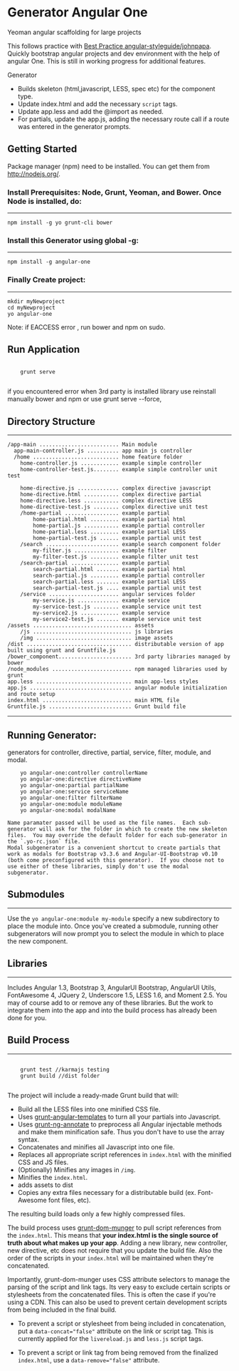 
# Generator Angular One

Yeoman angular scaffolding for large projects


This follows practice with [Best Practice angular-styleguide/johnpapa](https://github.com/johnpapa/angular-styleguide).
Quickly bootstrap angular projects and dev environment with the help of angular One. This is still in working progress for additional features.

Generator 
- Builds skeleton (html,javascript, LESS, spec etc) for the component type.
- Update index.html and add the necessary `script` tags.
- Update app.less and add the @import as needed.
- For partials, update the app.js, adding the necessary route call if a route was entered in the generator prompts.

## Getting Started

Package manager (npm) need to be installed. You can get them from http://nodejs.org/.

### Install Prerequisites: Node, Grunt, Yeoman, and Bower.  Once Node is installed, do:
------------------------------------------------------------------------------------

    npm install -g yo grunt-cli bower

### Install this Generator using global -g:
------------------------------------------------------------------------------------
    npm install -g angular-one

### Finally Create project:
------------------------------------------------------------------------------------
    mkdir myNewproject
    cd myNewproject
    yo angular-one

Note: if EACCESS error , run bower and npm on sudo.

## Run Application 
```

    grunt serve 
    
```
if you encountered error when 3rd party is installed library use reinstall manually bower and npm or use grunt serve --force, 

## Directory Structure
-----------------------------------------------------------------------------------
    /app-main ......................... Main module
      app-main-controller.js .......... app main js controller
      /home ........................... home feature folder
        home-controller.js ............ example simple controller
        home-controller-test.js........ example simple controller unit test
        
        home-directive.js ............. complex directive javascript
        home-directive.html ........... complex directive partial
        home-directive.less ........... complex directive LESS
        home-directive-test.js ........ complex directive unit test
        /home-partial ................. example partial
            home-partial.html ......... example partial html
            home-partial.js ........... example partial controller
            home-partial.less ......... example partial LESS
            home-partial-test.js ...... example partial unit test
    	/search ....................... example search component folder
      		my-filter.js .............. example filter
      		my-filter-test.js ......... example filter unit test
      	/search-partial ............... example partial
        	search-partial.html ....... example partial html
        	search-partial.js ......... example partial controller
        	search-partial.less ....... example partial LESS
        	search-partial-test.js .... example partial unit test
    	/service ...................... angular services folder
        	my-service.js ............. example service
        	my-service-test.js ........ example service unit test
        	my-service2.js ............ example service
        	my-service2-test.js ....... example service unit test
    /assets ............................... assets 
        /js ............................... js libraries 
        /img .............................. image assets
    /dist ................................. distributable version of app built using grunt and Gruntfile.js
    /bower_component....................... 3rd party libraries managed by bower
    /node_modules ......................... npm managed libraries used by grunt
    app.less .............................. main app-less styles
    app.js ................................ angular module initialization and route setup
    index.html ............................ main HTML file
    Gruntfile.js .......................... Grunt build file

-----------------------------------------------------------------------------------

## Running Generator:

generators for controller, directive, partial, service, filter, module, and modal.

```
	yo angular-one:controller controllerName
	yo angular-one:directive directiveName
	yo angular-one:partial partialName
	yo angular-one:service serviceName
	yo angular-one:filter filterName
	yo angular-one:module moduleName
	yo angular-one:modal modalName

```
	Name paramater passed will be used as the file names.  Each sub-generator will ask for the folder in which to create the new skeleton files.  You may override the default folder for each sub-generator in the `.yo-rc.json` file.
	Modal subgenerator is a convenient shortcut to create partials that work as modals for Bootstrap v3.3.6 and Angular-UI-Bootstrap v0.10 (both come preconfigured with this generator).  If you choose not to use either of these libraries, simply don't use the modal subgenerator.

## Submodules
-------------

Use the `yo angular-one:module my-module` specify a new subdirectory to place the module into.  Once you've created a submodule, running other subgenerators will now prompt you to select the module in which to place the new component.

## Libraries 
-------------

Includes Angular 1.3, Bootstrap 3, AngularUI Bootstrap, AngularUI Utils, FontAwesome 4, JQuery 2, Underscore 1.5, LESS 1.6, and Moment 2.5.  You may of course add to or remove any of these libraries.  But the work to integrate them into the app and into the build process has already been done for you.

## Build Process
-------------
```

    grunt test //karmajs testing
    grunt build //dist folder
    
```
The project will include a ready-made Grunt build that will:

* Build all the LESS files into one minified CSS file.
* Uses [grunt-angular-templates](https://github.com/ericclemmons/grunt-angular-templates) to turn all your partials into Javascript.
* Uses [grunt-ng-annotate](https://github.com/olov/ng-annotate) to preprocess all Angular injectable methods and make them minification safe.  Thus you don't have to use the array syntax.
* Concatenates and minifies all Javascript into one file.
* Replaces all appropriate script references in `index.html` with the minified CSS and JS files.
* (Optionally) Minifies any images in `/img`.
* Minifies the `index.html`.
* adds assets to dist
* Copies any extra files necessary for a distributable build (ex.  Font-Awesome font files, etc).

The resulting build loads only a few highly compressed files.

The build process uses [grunt-dom-munger](https://github.com/cgross/grunt-dom-munger) to pull script references from the `index.html`.  This means that **your index.html is the single source of truth about what makes up your app**.  Adding a new library, new controller, new directive, etc does not require that you update the build file.  Also the order of the scripts in your `index.html` will be maintained when they're concatenated.

Importantly, grunt-dom-munger uses CSS attribute selectors to manage the parsing of the script and link tags.  Its very easy to exclude certain scripts or stylesheets from the concatenated files. This is often the case if you're using a CDN. This can also be used to prevent certain development scripts from being included in the final build.

* To prevent a script or stylesheet from being included in concatenation, put a `data-concat="false"` attribute on the link or script tag.  This is currently applied for the `livereload.js` and `less.js` script tags.

* To prevent a script or link tag from being removed from the finalized `index.html`, use a `data-remove="false"` attribute.

